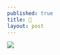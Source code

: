 ```yaml
---
published: true
title: 🌋
layout: post
---
```



![]({{site.baseurl}}/images/Volcan%20vertical.jpg?raw=true)
